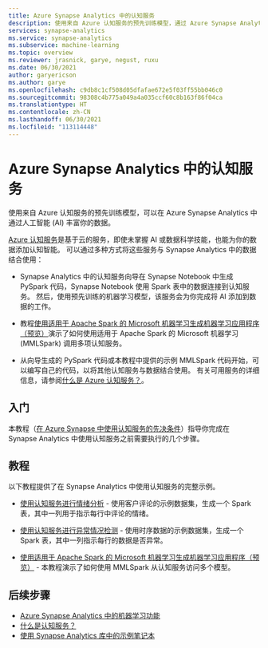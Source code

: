 ```yaml
---
title: Azure Synapse Analytics 中的认知服务
description: 使用来自 Azure 认知服务的预先训练模型，通过 Azure Synapse Analytics 中的人工智能 (AI) 丰富你的数据。
services: synapse-analytics
ms.service: synapse-analytics
ms.subservice: machine-learning
ms.topic: overview
ms.reviewer: jrasnick, garye, negust, ruxu
ms.date: 06/30/2021
author: garyericson
ms.author: garye
ms.openlocfilehash: c9db8c1cf508d05dfafae672e5f03ff55bb046c0
ms.sourcegitcommit: 98308c4b775a049a4a035ccf60c8b163f86f04ca
ms.translationtype: HT
ms.contentlocale: zh-CN
ms.lasthandoff: 06/30/2021
ms.locfileid: "113114448"
---
```

# <a name="cognitive-services-in-azure-synapse-analytics"></a>Azure Synapse Analytics 中的认知服务

使用来自 Azure 认知服务的预先训练模型，可以在 Azure Synapse Analytics 中通过人工智能 (AI) 丰富你的数据。

[Azure 认知服务](/azure/cognitive-services/what-are-cognitive-services)是基于云的服务，即使未掌握 AI 或数据科学技能，也能为你的数据添加认知智能。 可以通过多种方式将这些服务与 Synapse Analytics 中的数据结合使用：

- Synapse Analytics 中的认知服务向导在 Synapse Notebook 中生成 PySpark 代码，Synapse Notebook 使用 Spark 表中的数据连接到认知服务。 然后，使用预先训练的机器学习模型，该服务会为你完成将 AI 添加到数据的工作。

- 教程[使用适用于 Apache Spark 的 Microsoft 机器学习生成机器学习应用程序（预览）](tutorial-build-applications-use-mmlspark.md)演示了如何使用适用于 Apache Spark 的 Microsoft 机器学习 (MMLSpark) 调用多项认知服务。

- 从向导生成的 PySpark 代码或本教程中提供的示例 MMLSpark 代码开始，可以编写自己的代码，以将其他认知服务与数据结合使用。 有关可用服务的详细信息，请参阅[什么是 Azure 认知服务？](/azure/cognitive-services/what-are-cognitive-services)。

## <a name="get-started"></a>入门

本教程（[在 Azure Synapse 中使用认知服务的先决条件](tutorial-configure-cognitive-services-synapse.md)）指导你完成在 Synapse Analytics 中使用认知服务之前需要执行的几个步骤。

## <a name="tutorials"></a>教程

以下教程提供了在 Synapse Analytics 中使用认知服务的完整示例。

- [使用认知服务进行情绪分析](tutorial-cognitive-services-sentiment.md) - 使用客户评论的示例数据集，生成一个 Spark 表，其中一列用于指示每行中评论的情绪。

- [使用认知服务进行异常情况检测](tutorial-cognitive-services-anomaly.md) - 使用时序数据的示例数据集，生成一个 Spark 表，其中一列指示每行的数据是否异常。

- [使用适用于 Apache Spark 的 Microsoft 机器学习生成机器学习应用程序（预览）](tutorial-build-applications-use-mmlspark.md) - 本教程演示了如何使用 MMLSpark 从认知服务访问多个模型。

## <a name="next-steps"></a>后续步骤

- [Azure Synapse Analytics 中的机器学习功能](what-is-machine-learning.md)
- [什么是认知服务？](/azure/cognitive-services/what-are-cognitive-services)
- [使用 Synapse Analytics 库中的示例笔记本](quickstart-gallery-sample-notebook.md)